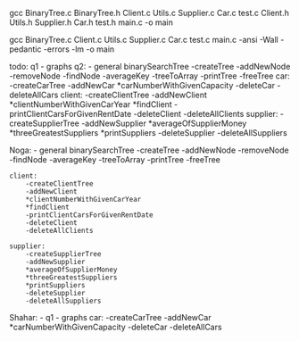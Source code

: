 

gcc BinaryTree.c BinaryTree.h Client.c Utils.c Supplier.c Car.c test.c Client.h Utils.h Supplier.h Car.h test.h main.c -o main

gcc BinaryTree.c Client.c Utils.c Supplier.c Car.c test.c main.c -ansi -Wall -pedantic -errors -lm -o main


todo:
q1 - graphs
q2:
    - general binarySearchTree
        -createTree
        -addNewNode
        -removeNode
        -findNode
        -averageKey
        -treeToArray
        -printTree
        -freeTree
    car:
        -createCarTree
        -addNewCar
        *carNumberWithGivenCapacity
        -deleteCar
        -deleteAllCars
    client:
        -createClientTree
        -addNewClient
        *clientNumberWithGivenCarYear
        *findClient
        -printClientCarsForGivenRentDate
        -deleteClient
        -deleteAllClients
    supplier:
        -createSupplierTree
        -addNewSupplier
        *averageOfSupplierMoney
        *threeGreatestSuppliers
        *printSuppliers
        -deleteSupplier
        -deleteAllSuppliers


Noga:
    - general binarySearchTree
        -createTree
        -addNewNode
        -removeNode
        -findNode
        -averageKey
        -treeToArray
        -printTree
        -freeTree
    
    client:
        -createClientTree
        -addNewClient
        *clientNumberWithGivenCarYear
        *findClient
        -printClientCarsForGivenRentDate
        -deleteClient
        -deleteAllClients

    supplier:
        -createSupplierTree
        -addNewSupplier
        *averageOfSupplierMoney
        *threeGreatestSuppliers
        *printSuppliers
        -deleteSupplier
        -deleteAllSuppliers        

Shahar:
    - q1 - graphs 
    car:
        -createCarTree
        -addNewCar
        *carNumberWithGivenCapacity
        -deleteCar
        -deleteAllCars
